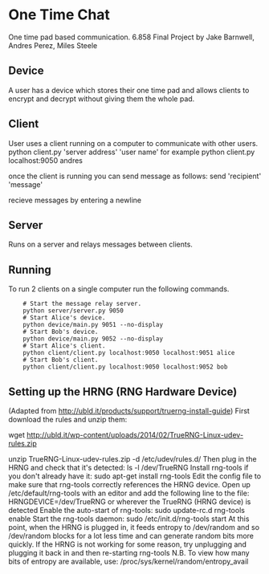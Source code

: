 # One Time Chat
One time pad based communication.
6.858 Final Project by Jake Barnwell, Andres Perez, Miles Steele

## Device
A user has a device which stores their one time pad and allows
clients to encrypt and decrypt without giving them the whole pad.

## Client
User uses a client running on a computer to communicate with other users.
python client.py 'server address' 'user name'
for example
python client.py localhost:9050 andres

once the client is running you can send message as follows:
send 'recipient' 'message'

recieve messages by entering a newline

## Server
Runs on a server and relays messages between clients.

## Running
To run 2 clients on a single computer run the following commands.

```
    # Start the message relay server.
    python server/server.py 9050
    # Start Alice's device.
    python device/main.py 9051 --no-display
    # Start Bob's device.
    python device/main.py 9052 --no-display
    # Start Alice's client.
    python client/client.py localhost:9050 localhost:9051 alice
    # Start Bob's client.
    python client/client.py localhost:9050 localhost:9052 bob
```

## Setting up the HRNG (RNG Hardware Device)
(Adapted from http://ubld.it/products/support/truerng-install-guide)
First download the rules and unzip them:

wget http://ubld.it/wp-content/uploads/2014/02/TrueRNG-Linux-udev-rules.zip

unzip TrueRNG-Linux-udev-rules.zip -d /etc/udev/rules.d/
Then plug in the HRNG and check that it's detected:
ls -l /dev/TrueRNG
Install rng-tools if you don't already have it:
sudo apt-get install rng-tools
Edit the config file to make sure that rng-tools correctly references
the HRNG device. Open up /etc/default/rng-tools with an editor and
add the following line to the file:
HRNGDEVICE=/dev/TrueRNG
or wherever the TrueRNG (HRNG device) is detected
Enable the auto-start of rng-tools:
sudo update-rc.d rng-tools enable
Start the rng-tools daemon:
sudo /etc/init.d/rng-tools start
At this point, when the HRNG is plugged in, it feeds entropy to 
/dev/random and so /dev/random blocks for a lot less time and
can generate random bits more quickly.
If the HRNG is not working for some reason, try unplugging and
plugging it back in and then re-starting rng-tools
N.B. To view how many bits of entropy are available, use:
/proc/sys/kernel/random/entropy_avail
